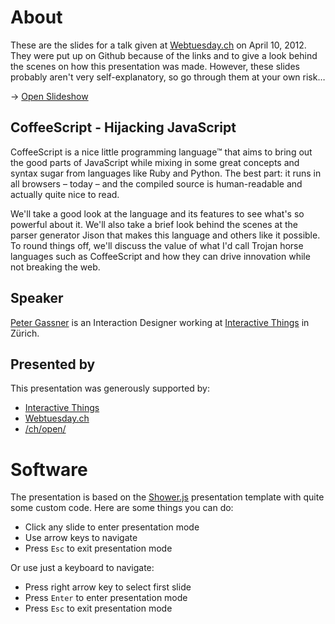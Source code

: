 # About

These are the slides for a talk given at [Webtuesday.ch](http://webtuesday.ch/meetings/20120410/) on April 10, 2012. They were put up on Github because of the links and to give a look behind the scenes on how this presentation was made. However, these slides probably aren't very self-explanatory, so go through them at your own risk…

&rarr; [Open Slideshow](http://naehrstoff.github.com/coffee-script-talk-2012/)

## CoffeeScript - Hijacking JavaScript

CoffeeScript is a nice little programming language™ that aims to bring out the good parts of JavaScript while mixing in some great concepts and syntax sugar from languages like Ruby and Python. The best part: it runs in all browsers – today – and the compiled source is human-readable and actually quite nice to read.

We'll take a good look at the language and its features to see what's so powerful about it. We'll also take a brief look behind the scenes at the parser generator Jison that makes this language and others like it possible. To round things off, we'll discuss the value of what I'd call Trojan horse languages such as CoffeeScript and how they can drive innovation while not breaking the web.

## Speaker

[Peter Gassner](http://interactivethings.com/team/#peter_gassner) is an Interaction Designer working at [Interactive Things](http://interactivethings.com) in Zürich.

## Presented by

This presentation was generously supported by:

* [Interactive Things](http://interactivethings.com)
* [Webtuesday.ch](http://webtuesday.ch/meetings/20120410/)
* [/ch/open/](http://www.ch-open.ch/)


# Software

The presentation is based on the [Shower.js](http://pepelsbey.github.com/shower/en.htm) presentation template with quite some custom code. Here are some things you can do:

* Click any slide to enter presentation mode
* Use arrow keys to navigate
* Press `Esc` to exit presentation mode

Or use just a keyboard to navigate:

* Press right arrow key to select first slide
* Press `Enter` to enter presentation mode
* Press `Esc` to exit presentation mode